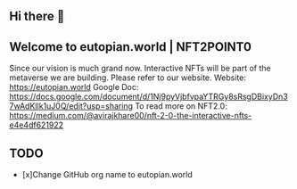 ## Hi there 👋

## Welcome to eutopian.world | NFT2POINT0

Since our vision is much grand now.
Interactive NFTs will be part of the metaverse we are building.
Please refer to our website.
Website: https://eutopian.world
Google Doc: https://docs.google.com/document/d/1Nj9pyVjbfvpaYTRGy8sRsgDBixyDn37wAdKIlk1uJ0Q/edit?usp=sharing
To read more on NFT2.0: https://medium.com/@avirajkhare00/nft-2-0-the-interactive-nfts-e4e4df621922

## TODO
 - [x]Change GitHub org name to eutopian.world
